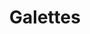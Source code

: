 ---
title: Galettes
metadata:
  course: Brunch
  source: https://www.youtube.com/watch?v=CK8T7v0NZ8Y
  title: Galettes
  servings: '4'
ingredients:
- name: buckwheat flour
  amount: 220 g
- name: water
  amount: 400 ml
- name: salt
  amount: 1 tsp
- name: cheese
  amount: 200 g
- name: ham
  amount: 4 slices
- name: coconut oil
  amount: 4 tsp
- name: spring onions
  amount: '4'
- name: eggs
  amount: '5'
- name: nutmeg
  amount: 2 tsp
- name: pepper
  amount: 1 tsp
cookware:
- name: mixing bowl
- name: whisk
- name: frying pan
- name: fork
- name: grater
- name: spatula
steps:
- description: Grab a mixing bowl and add in the buckwheat flour, whisk in one of
    the eggs and then gradually add the water to form the mixture for the galette.
- description: Add a teaspoon of coconut oil to a frying pan on a high heat and then
    add a scoop of the mixture to the pan to cook until the galette is firm. While
    it's cooking, you can slice the spring onions and break up the ham.
- description: Then crack another one of the eggs on it and use the back of a fork
    to spread the egg white around the surface. Once you're happy, make sure the yolk
    rests in the middle, then put a lid on to steam the egg white until it's firm
    (and the yolk is still runny).
- description: Now break up the ham and scatter it over the galette, avoiding the
    egg yolk. Then grab the grater and grate the cheese over the ham and then sprinkle
    the sliced spring onion on it.
- description: Now season the galette with the nutmeg and pepper, avoiding the egg
    yolk again, then sprinkle a little salt on the egg yolk.
- description: Use a spatula to fold over the edges of the galette to form a square,
    leaving the yolk exposed in the middle, then serve and start the next one!
- description: If you don't want to cook all four in one go, the mixture will keep
    in the fridge for a few days.

---